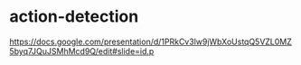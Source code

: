 # action-detection
https://docs.google.com/presentation/d/1PRkCv3lw9jWbXoUstqQ5VZL0MZ5byq7JQuJSMhMcd9Q/edit#slide=id.p
